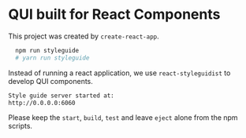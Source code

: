 # QUI built for React Components

This project was created by `create-react-app`.

```sh
  npm run styleguide
  # yarn run styleguide
```

Instead of running a react application, we use `react-styleguidist` to develop QUI components.

```sh
Style guide server started at:
http://0.0.0.0:6060
```

Please keep the `start`, `build`, `test` and leave `eject` alone from the npm scripts.